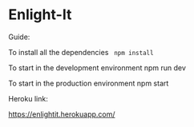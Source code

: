 # Enlight-It
Guide:

To install all the dependencies 
 ``` npm install```

To start in the development environment
  npm run dev

To start in the production environment
  npm start

Heroku link:

https://enlightit.herokuapp.com/
